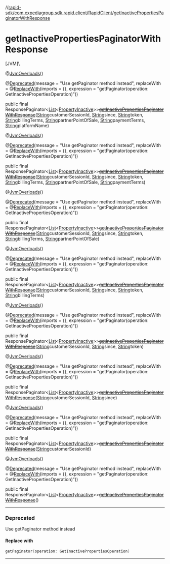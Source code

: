 //[rapid-sdk](../../../index.md)/[com.expediagroup.sdk.rapid.client](../index.md)/[RapidClient](index.md)/[getInactivePropertiesPaginatorWithResponse](get-inactive-properties-paginator-with-response.md)

# getInactivePropertiesPaginatorWithResponse

[JVM]\

@[JvmOverloads](https://kotlinlang.org/api/latest/jvm/stdlib/kotlin.jvm/-jvm-overloads/index.html)()

@[Deprecated](https://kotlinlang.org/api/latest/jvm/stdlib/kotlin/-deprecated/index.html)(message = &quot;Use getPaginator method instead&quot;, replaceWith = @[ReplaceWith](https://kotlinlang.org/api/latest/jvm/stdlib/kotlin/-replace-with/index.html)(imports = {}, expression = &quot;getPaginator(operation: GetInactivePropertiesOperation)&quot;))

public final ResponsePaginator&lt;[List](https://docs.oracle.com/javase/8/docs/api/java/util/List.html)&lt;[PropertyInactive](../../com.expediagroup.sdk.rapid.models/-property-inactive/index.md)&gt;&gt;[~~getInactivePropertiesPaginatorWithResponse~~](get-inactive-properties-paginator-with-response.md)([String](https://docs.oracle.com/javase/8/docs/api/java/lang/String.html)customerSessionId, [String](https://docs.oracle.com/javase/8/docs/api/java/lang/String.html)since, [String](https://docs.oracle.com/javase/8/docs/api/java/lang/String.html)token, [String](https://docs.oracle.com/javase/8/docs/api/java/lang/String.html)billingTerms, [String](https://docs.oracle.com/javase/8/docs/api/java/lang/String.html)partnerPointOfSale, [String](https://docs.oracle.com/javase/8/docs/api/java/lang/String.html)paymentTerms, [String](https://docs.oracle.com/javase/8/docs/api/java/lang/String.html)platformName)

@[JvmOverloads](https://kotlinlang.org/api/latest/jvm/stdlib/kotlin.jvm/-jvm-overloads/index.html)()

@[Deprecated](https://kotlinlang.org/api/latest/jvm/stdlib/kotlin/-deprecated/index.html)(message = &quot;Use getPaginator method instead&quot;, replaceWith = @[ReplaceWith](https://kotlinlang.org/api/latest/jvm/stdlib/kotlin/-replace-with/index.html)(imports = {}, expression = &quot;getPaginator(operation: GetInactivePropertiesOperation)&quot;))

public final ResponsePaginator&lt;[List](https://docs.oracle.com/javase/8/docs/api/java/util/List.html)&lt;[PropertyInactive](../../com.expediagroup.sdk.rapid.models/-property-inactive/index.md)&gt;&gt;[~~getInactivePropertiesPaginatorWithResponse~~](get-inactive-properties-paginator-with-response.md)([String](https://docs.oracle.com/javase/8/docs/api/java/lang/String.html)customerSessionId, [String](https://docs.oracle.com/javase/8/docs/api/java/lang/String.html)since, [String](https://docs.oracle.com/javase/8/docs/api/java/lang/String.html)token, [String](https://docs.oracle.com/javase/8/docs/api/java/lang/String.html)billingTerms, [String](https://docs.oracle.com/javase/8/docs/api/java/lang/String.html)partnerPointOfSale, [String](https://docs.oracle.com/javase/8/docs/api/java/lang/String.html)paymentTerms)

@[JvmOverloads](https://kotlinlang.org/api/latest/jvm/stdlib/kotlin.jvm/-jvm-overloads/index.html)()

@[Deprecated](https://kotlinlang.org/api/latest/jvm/stdlib/kotlin/-deprecated/index.html)(message = &quot;Use getPaginator method instead&quot;, replaceWith = @[ReplaceWith](https://kotlinlang.org/api/latest/jvm/stdlib/kotlin/-replace-with/index.html)(imports = {}, expression = &quot;getPaginator(operation: GetInactivePropertiesOperation)&quot;))

public final ResponsePaginator&lt;[List](https://docs.oracle.com/javase/8/docs/api/java/util/List.html)&lt;[PropertyInactive](../../com.expediagroup.sdk.rapid.models/-property-inactive/index.md)&gt;&gt;[~~getInactivePropertiesPaginatorWithResponse~~](get-inactive-properties-paginator-with-response.md)([String](https://docs.oracle.com/javase/8/docs/api/java/lang/String.html)customerSessionId, [String](https://docs.oracle.com/javase/8/docs/api/java/lang/String.html)since, [String](https://docs.oracle.com/javase/8/docs/api/java/lang/String.html)token, [String](https://docs.oracle.com/javase/8/docs/api/java/lang/String.html)billingTerms, [String](https://docs.oracle.com/javase/8/docs/api/java/lang/String.html)partnerPointOfSale)

@[JvmOverloads](https://kotlinlang.org/api/latest/jvm/stdlib/kotlin.jvm/-jvm-overloads/index.html)()

@[Deprecated](https://kotlinlang.org/api/latest/jvm/stdlib/kotlin/-deprecated/index.html)(message = &quot;Use getPaginator method instead&quot;, replaceWith = @[ReplaceWith](https://kotlinlang.org/api/latest/jvm/stdlib/kotlin/-replace-with/index.html)(imports = {}, expression = &quot;getPaginator(operation: GetInactivePropertiesOperation)&quot;))

public final ResponsePaginator&lt;[List](https://docs.oracle.com/javase/8/docs/api/java/util/List.html)&lt;[PropertyInactive](../../com.expediagroup.sdk.rapid.models/-property-inactive/index.md)&gt;&gt;[~~getInactivePropertiesPaginatorWithResponse~~](get-inactive-properties-paginator-with-response.md)([String](https://docs.oracle.com/javase/8/docs/api/java/lang/String.html)customerSessionId, [String](https://docs.oracle.com/javase/8/docs/api/java/lang/String.html)since, [String](https://docs.oracle.com/javase/8/docs/api/java/lang/String.html)token, [String](https://docs.oracle.com/javase/8/docs/api/java/lang/String.html)billingTerms)

@[JvmOverloads](https://kotlinlang.org/api/latest/jvm/stdlib/kotlin.jvm/-jvm-overloads/index.html)()

@[Deprecated](https://kotlinlang.org/api/latest/jvm/stdlib/kotlin/-deprecated/index.html)(message = &quot;Use getPaginator method instead&quot;, replaceWith = @[ReplaceWith](https://kotlinlang.org/api/latest/jvm/stdlib/kotlin/-replace-with/index.html)(imports = {}, expression = &quot;getPaginator(operation: GetInactivePropertiesOperation)&quot;))

public final ResponsePaginator&lt;[List](https://docs.oracle.com/javase/8/docs/api/java/util/List.html)&lt;[PropertyInactive](../../com.expediagroup.sdk.rapid.models/-property-inactive/index.md)&gt;&gt;[~~getInactivePropertiesPaginatorWithResponse~~](get-inactive-properties-paginator-with-response.md)([String](https://docs.oracle.com/javase/8/docs/api/java/lang/String.html)customerSessionId, [String](https://docs.oracle.com/javase/8/docs/api/java/lang/String.html)since, [String](https://docs.oracle.com/javase/8/docs/api/java/lang/String.html)token)

@[JvmOverloads](https://kotlinlang.org/api/latest/jvm/stdlib/kotlin.jvm/-jvm-overloads/index.html)()

@[Deprecated](https://kotlinlang.org/api/latest/jvm/stdlib/kotlin/-deprecated/index.html)(message = &quot;Use getPaginator method instead&quot;, replaceWith = @[ReplaceWith](https://kotlinlang.org/api/latest/jvm/stdlib/kotlin/-replace-with/index.html)(imports = {}, expression = &quot;getPaginator(operation: GetInactivePropertiesOperation)&quot;))

public final ResponsePaginator&lt;[List](https://docs.oracle.com/javase/8/docs/api/java/util/List.html)&lt;[PropertyInactive](../../com.expediagroup.sdk.rapid.models/-property-inactive/index.md)&gt;&gt;[~~getInactivePropertiesPaginatorWithResponse~~](get-inactive-properties-paginator-with-response.md)([String](https://docs.oracle.com/javase/8/docs/api/java/lang/String.html)customerSessionId, [String](https://docs.oracle.com/javase/8/docs/api/java/lang/String.html)since)

@[JvmOverloads](https://kotlinlang.org/api/latest/jvm/stdlib/kotlin.jvm/-jvm-overloads/index.html)()

@[Deprecated](https://kotlinlang.org/api/latest/jvm/stdlib/kotlin/-deprecated/index.html)(message = &quot;Use getPaginator method instead&quot;, replaceWith = @[ReplaceWith](https://kotlinlang.org/api/latest/jvm/stdlib/kotlin/-replace-with/index.html)(imports = {}, expression = &quot;getPaginator(operation: GetInactivePropertiesOperation)&quot;))

public final ResponsePaginator&lt;[List](https://docs.oracle.com/javase/8/docs/api/java/util/List.html)&lt;[PropertyInactive](../../com.expediagroup.sdk.rapid.models/-property-inactive/index.md)&gt;&gt;[~~getInactivePropertiesPaginatorWithResponse~~](get-inactive-properties-paginator-with-response.md)([String](https://docs.oracle.com/javase/8/docs/api/java/lang/String.html)customerSessionId)

@[JvmOverloads](https://kotlinlang.org/api/latest/jvm/stdlib/kotlin.jvm/-jvm-overloads/index.html)()

@[Deprecated](https://kotlinlang.org/api/latest/jvm/stdlib/kotlin/-deprecated/index.html)(message = &quot;Use getPaginator method instead&quot;, replaceWith = @[ReplaceWith](https://kotlinlang.org/api/latest/jvm/stdlib/kotlin/-replace-with/index.html)(imports = {}, expression = &quot;getPaginator(operation: GetInactivePropertiesOperation)&quot;))

public final ResponsePaginator&lt;[List](https://docs.oracle.com/javase/8/docs/api/java/util/List.html)&lt;[PropertyInactive](../../com.expediagroup.sdk.rapid.models/-property-inactive/index.md)&gt;&gt;[~~getInactivePropertiesPaginatorWithResponse~~](get-inactive-properties-paginator-with-response.md)()

---

### Deprecated

Use getPaginator method instead

#### Replace with

```kotlin
getPaginator(operation: GetInactivePropertiesOperation)
```
---

